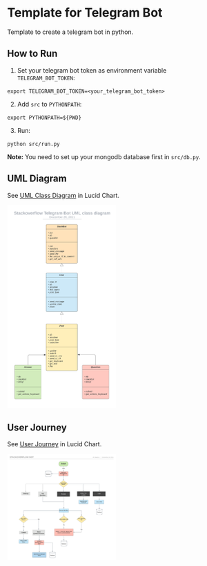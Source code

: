 # Template for Telegram Bot

Template to create a telegram bot in python.

## How to Run
1. Set your telegram bot token as environment variable `TELEGRAM_BOT_TOKEN`:
```
export TELEGRAM_BOT_TOKEN=<your_telegram_bot_token>
```

2. Add `src` to `PYTHONPATH`:
```
export PYTHONPATH=${PWD}
```

3. Run:
```
python src/run.py
```

**Note:** You need to set up your mongodb database first in `src/db.py`.

## UML Diagram
See [UML Class Diagram](https://lucid.app/lucidchart/407122f0-176a-4d2e-bbe0-8f4f9929b823/edit?viewport_loc=-1156%2C-1499%2C4245%2C1512%2C0_0&invitationId=inv_5220253e-60fe-444f-ac44-f9daf499d31c) in Lucid Chart.

<img src="./uml.png" alt="UML Diagram" width="50%">

## User Journey
See [User Journey](https://lucid.app/lucidchart/597ca4b7-5bb7-4de4-bfd9-17fffe63dc5a/edit?viewport_loc=-1089%2C-312%2C6708%2C2389%2C0_0&invitationId=inv_2e288ea9-2812-4b66-8a44-3e14f1d9794f) in Lucid Chart.

<img src="./user_journey.png" alt="User Journey" width="50%">
